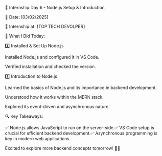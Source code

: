 🚀 Internship Day 6 - Node.js Setup & Introduction

📅 Date: [03/02/2025]

🏢 Internship at: [TOP TECH DEVOLPER]

📌 What I Did Today:

1️⃣ Installed & Set Up Node.js

Installed Node.js and configured it in VS Code.

Verified installation and checked the version.

2️⃣ Introduction to Node.js

Learned the basics of Node.js and its importance in backend development.

Understood how it works within the MERN stack.

Explored its event-driven and asynchronous nature.

🔍 Key Takeaways:

✅ Node.js allows JavaScript to run on the server-side.✅ VS Code setup is crucial for efficient backend development.✅ Asynchronous programming is key in modern web applications.

Excited to explore more backend concepts tomorrow! 🚀🔥
